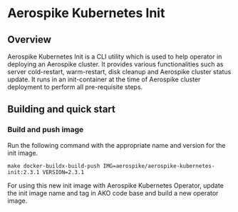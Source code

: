 # Aerospike Kubernetes Init

## Overview

Aerospike Kubernetes Init is a CLI utility which is used to help operator in deploying an Aerospike cluster. It provides
various functionalities such as server cold-restart, warm-restart, disk cleanup and Aerospike cluster status update. It 
runs in an init-container at the time of Aerospike cluster deployment to perform all pre-requisite steps.

## Building and quick start
### Build and push image

Run the following command with the appropriate name and version for the init image.

```shell
make docker-buildx-build-push IMG=aerospike/aerospike-kubernetes-init:2.3.1 VERSION=2.3.1
```

For using this new init image with Aerospike Kubernetes Operator, update the init image name and tag in AKO code base 
and build a new operator image.
